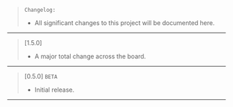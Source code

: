 > `Changelog:`
> - All significant changes to this project will be documented here.
---

> [1.5.0]
>
> - A major total change across the board.
---

> [0.5.0] `BETA`
>
> - Initial release.
---